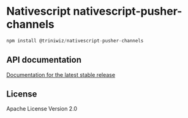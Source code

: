# Nativescript nativescript-pusher-channels

```javascript
npm install @triniwiz/nativescript-pusher-channels
```

## API documentation

[Documentation for the latest stable release](https://triniwiz.github.io/nativescript-plugins/api-reference/pusher-channels.html)

## License

Apache License Version 2.0

